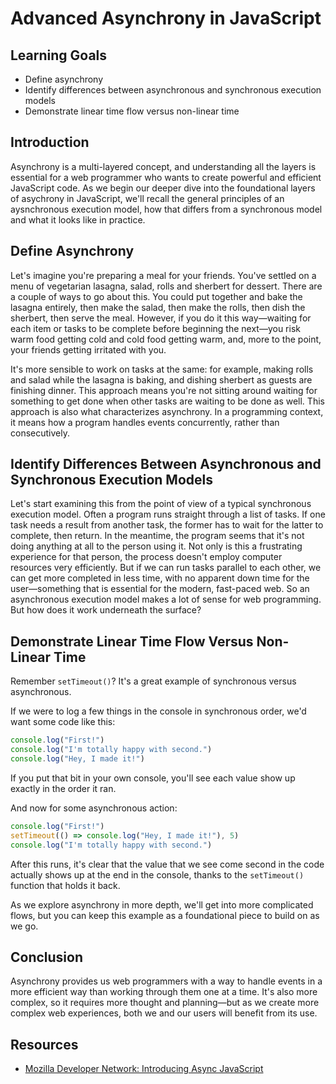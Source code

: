 # Advanced Asynchrony in JavaScript

## Learning Goals

- Define asynchrony
- Identify differences between asynchronous and synchronous execution models
- Demonstrate linear time flow versus non-linear time

## Introduction

Asynchrony is a multi-layered concept, and understanding all the layers is
essential for a web programmer who wants to create powerful and efficient
JavaScript code. As we begin our deeper dive into the foundational layers of
asychrony in JavaScript, we'll recall the general principles of an aysnchronous
execution model, how that differs from a synchronous model and what it looks
like in practice.

## Define Asynchrony

Let's imagine you're preparing a meal for your friends. You've settled on a menu
of vegetarian lasagna, salad, rolls and sherbert for dessert. There are a couple
of ways to go about this. You could put together and bake the lasagna entirely,
then make the salad, then make the rolls, then dish the sherbert, then serve the
meal. However, if you do it this way—waiting for each item or tasks to be
complete before beginning the next—you risk warm food getting cold and cold food
getting warm, and, more to the point, your friends getting irritated with you.

It's more sensible to work on tasks at the same: for example, making rolls and
salad while the lasagna is baking, and dishing sherbert as guests are finishing
dinner. This approach means you're not sitting around waiting for something to
get done when other tasks are waiting to be done as well. This approach is also
what characterizes asynchrony. In a programming context, it means how a program
handles events concurrently, rather than consecutively.

## Identify Differences Between Asynchronous and Synchronous Execution Models

Let's start examining this from the point of view of a typical synchronous
execution model. Often a program runs straight through a list of tasks. If one
task needs a result from another task, the former has to wait for the latter to
complete, then return. In the meantime, the program seems that it's not doing
anything at all to the person using it. Not only is this a frustrating
experience for that person, the process doesn't employ computer resources very
efficiently. But if we can run tasks parallel to each other, we can get more
completed in less time, with no apparent down time for the user—something that
is essential for the modern, fast-paced web. So an asynchronous execution model
makes a lot of sense for web programming. But how does it work underneath the
surface?

## Demonstrate Linear Time Flow Versus Non-Linear Time

Remember `setTimeout()`? It's a great example of synchronous versus
asynchronous.

If we were to log a few things in the console in synchronous order, we'd want
some code like this:

```js
console.log("First!")
console.log("I'm totally happy with second.")
console.log("Hey, I made it!")
```

If you put that bit in your own console, you'll see each value show up exactly
in the order it ran.

And now for some asynchronous action:

```js
console.log("First!")
setTimeout(() => console.log("Hey, I made it!"), 5)
console.log("I'm totally happy with second.")
```

After this runs, it's clear that the value that we see come second in the code
actually shows up at the end in the console, thanks to the `setTimeout()`
function that holds it back.

As we explore asynchrony in more depth, we'll get into more complicated flows,
but you can keep this example as a foundational piece to build on as we go.

## Conclusion

Asynchrony provides us web programmers with a way to handle events in a more
efficient way than working through them one at a time. It's also more complex,
so it requires more thought and planning—but as we create more complex web
experiences, both we and our users will benefit from its use.

## Resources

- [Mozilla Developer Network: Introducing Async JavaScript](https://developer.mozilla.org/en-US/docs/Learn/JavaScript/Asynchronous/Introducing)
